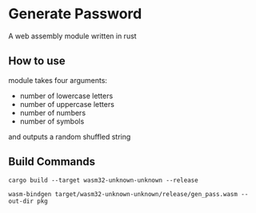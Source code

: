 # Generate Password

A web assembly module written in rust

## How to use

module takes four arguments:

- number of lowercase letters
- number of uppercase letters
- number of numbers
- number of symbols

and outputs a random shuffled string

## Build Commands

`cargo build --target wasm32-unknown-unknown --release`

`wasm-bindgen target/wasm32-unknown-unknown/release/gen_pass.wasm --out-dir pkg`
